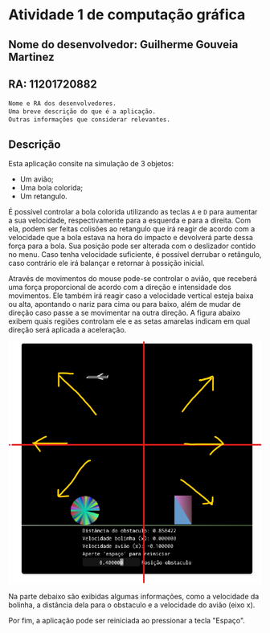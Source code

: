 # Atividade 1 de computação gráfica

## Nome do desenvolvedor: Guilherme Gouveia Martinez
## RA: 11201720882

    Nome e RA dos desenvolvedores.
    Uma breve descrição do que é a aplicação.
    Outras informações que considerar relevantes.

## Descrição

Esta aplicação consite na simulação de 3 objetos:
 * Um avião;
 * Uma bola colorida;
 * Um retangulo.

É possível controlar a bola colorida utilizando as teclas `A` e `D` para aumentar a sua velocidade, respectivamente para a esquerda e para a direita. Com ela, podem ser feitas colisões ao retangulo que irá reagir de acordo com a velocidade que a bola estava na hora do impacto e devolverá parte dessa força para a bola. Sua posição pode ser alterada com o deslizador contido no menu. Caso tenha velocidade suficiente, é possível derrubar o retângulo, caso contrário ele irá balançar e retornar à possição inicial. 

Através de movimentos do mouse pode-se controlar o avião, que receberá uma força proporcional de acordo com a direção e intensidade dos movimentos. Ele também irá reagir caso a velocidade vertical esteja baixa ou alta, apontando o nariz para cima ou para baixo, além de mudar de direção caso passe a se movimentar na outra direção. A figura abaixo exibem quais regiões controlam ele e as setas amarelas indicam em qual direção será aplicada a aceleração.

![Tutorial avião](https://github.com/martinezguilherme/computacao_grafica-atividade1/blob/9ac9ea6a3622cc723e29b8f07f5549fcea0c617c/captura%20de%20tela%20-%20tutorial.png)

Na parte debaixo são exibidas algumas informações, como a velocidade da bolinha, a distância dela para o obstaculo e a velocidade do avião (eixo x).

Por fim, a aplicação pode ser reiniciada ao pressionar a tecla "Espaço".
